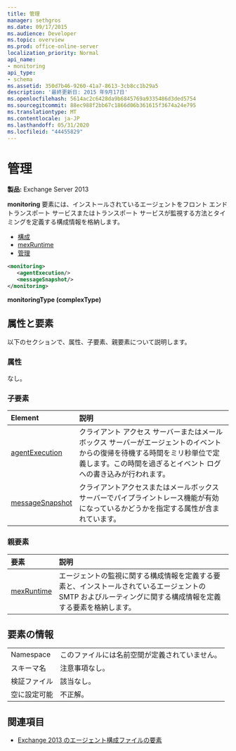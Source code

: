 ```yaml
---
title: 管理
manager: sethgros
ms.date: 09/17/2015
ms.audience: Developer
ms.topic: overview
ms.prod: office-online-server
localization_priority: Normal
api_name:
- monitoring
api_type:
- schema
ms.assetid: 350d7b46-9260-41a7-8613-3cb8cc1b29a5
description: '最終更新日: 2015 年9月17日'
ms.openlocfilehash: 5614ac2c6428da9b6845769a9335486d3ded5754
ms.sourcegitcommit: 88ec988f2bb67c1866d06b361615f3674a24e795
ms.translationtype: MT
ms.contentlocale: ja-JP
ms.lasthandoff: 05/31/2020
ms.locfileid: "44455829"
---
```

# <a name="monitoring"></a>管理
  
**製品:** Exchange Server 2013
  
**monitoring** 要素には、インストールされているエージェントをフロント エンド トランスポート サービスまたはトランスポート サービスが監視する方法とタイミングを定義する構成情報を格納します。 
  
- [構成](configuration.md)  
- [mexRuntime](mexruntime.md)  
- [管理](monitoring.md)
  
```XML
<monitoring>
   <agentExecution/>
   <messageSnapshot/>
</monitoring>
```

**monitoringType (complexType)**

## <a name="attributes-and-elements"></a>属性と要素

以下のセクションで、属性、子要素、親要素について説明します。
  
### <a name="attributes"></a>属性

なし。
  
### <a name="child-elements"></a>子要素

|**Element**|**説明**|
|:-----|:-----|
|[agentExecution](agentexecution.md) <br/> |クライアント アクセス サーバーまたはメールボックス サーバーがエージェントのイベントからの復帰を待機する時間をミリ秒単位で定義します。この時間を過ぎるとイベント ログへの書き込みが行われます。  <br/> |
|[messageSnapshot](messagesnapshot.md) <br/> |クライアントアクセスまたはメールボックスサーバーでパイプライントレース機能が有効になっているかどうかを指定する属性が含まれています。  <br/> |
   
### <a name="parent-elements"></a>親要素

|**要素**|**説明**|
|:-----|:-----|
|[mexRuntime](mexruntime.md) <br/> |エージェントの監視に関する構成情報を定義する要素と、インストールされているエージェントの SMTP およびルーティングに関する構成情報を定義する要素を格納します。  <br/> |
   
## <a name="element-information"></a>要素の情報

|||
|:-----|:-----|
|Namespace  <br/> |このファイルには名前空間が定義されていません。  <br/> |
|スキーマ名  <br/> |注意事項なし。  <br/> |
|検証ファイル  <br/> |該当なし。  <br/> |
|空に設定可能  <br/> |不正解。  <br/> |
   
## <a name="see-also"></a>関連項目

- [Exchange 2013 のエージェント構成ファイルの要素](agents-configuration-file-elements-for-exchange-2013.md)

